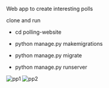 
Web app to create interesting polls

clone and run

- cd polling-website

- python manage.py makemigrations

- python manage.py migrate

- python manage.py runserver

![pp1](https://github.com/shashank231/Polling-website/assets/65719041/e27959a7-b806-42df-b858-96f00cdc7aeb)
![pp2](https://github.com/shashank231/Polling-website/assets/65719041/4cca5a99-5f52-45f5-bff0-db1fa7e8d6d2)


